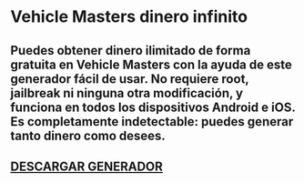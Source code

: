 # Vehicle Masters dinero infinito
## Puedes obtener dinero ilimitado de forma gratuita en Vehicle Masters con la ayuda de este generador fácil de usar. No requiere root, jailbreak ni ninguna otra modificación, y funciona en todos los dispositivos Android e iOS. Es completamente indetectable: puedes generar tanto dinero como desees.

## [DESCARGAR GENERADOR](https://stellardownload.pro/cl/i/g68gjp)


